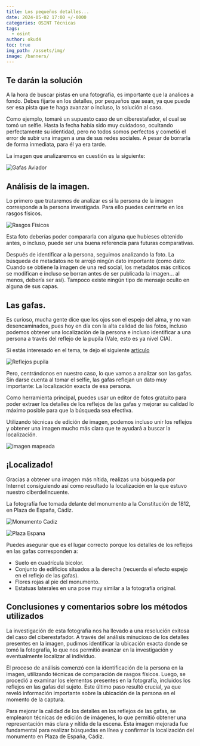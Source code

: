 ```yaml
---
title: Los pequeños detalles...
date: 2024-05-02 17:00 +/-0000
categories: OSINT Técnicas
tags:
  - osint
author: okud4
toc: true
img_path: /assets/img/
image: /banners/
---
```


## Te darán la solución

A la hora de buscar pistas en una fotografía, es importante que la analices a fondo. Debes fijarte en los detalles, por pequeños que sean, ya que puede ser esa pista que te haga avanzar o incluso, la solución al caso.

Como ejemplo, tomaré un supuesto caso de un ciberestafador, el cual se tomó un selfie. Hasta la fecha había sido muy cuidadoso, ocultando perfectamente su identidad, pero no todos somos perfectos y cometió el error de subir una imagen a una de sus redes sociales. A pesar de borrarla de forma inmediata, para él ya era tarde.

La imagen que analizaremos en cuestión es la siguiente:

![Gafas Aviador](capturas/fotosint/reflejo-gafas.jpg)


## Análisis de la imagen.

Lo primero que trataremos de analizar es si la persona de la imagen corresponde a la persona investigada. Para ello puedes centrarte en los rasgos físicos.

![Rasgos Físicos](capturas/fotosint/identificacion.png)

Esta foto deberías poder compararla con alguna que hubieses obtenido antes, o incluso, puede ser una buena referencia para futuras comparativas.

Después de identificar a la persona, seguimos analizando la foto. La búsqueda de metadatos no te arrojó ningún dato importante (como dato: Cuando se obtiene la imagen de una red social, los metadatos más críticos se modifican e incluso se borran antes de ser publicada la imagen... al menos, debería ser así). Tampoco existe ningún tipo de mensaje oculto en alguna de sus capas.

## Las gafas.

Es curioso, mucha gente dice que los ojos son el espejo del alma, y no van desencaminados, pues hoy en día con la alta calidad de las fotos, incluso podemos obtener una localización de la persona e incluso identificar a una persona a través del reflejo de la pupila (Vale, esto es ya nivel CIA).

Si estás interesado en el tema, te dejo el siguiente [articulo](https://journals.plos.org/plosone/article?id=10.1371/journal.pone.0083325)

![Reflejos pupila](capturas/fotosint/reflejo-detalle.jpg)

Pero, centrándonos en nuestro caso, lo que vamos a analizar son las gafas. Sin darse cuenta al tomar el selfie, las gafas reflejan un dato muy importante: La localización exacta de esa persona.

Como herramienta principal, puedes usar un editor de fotos gratuito para poder extraer los detalles de los reflejos de las gafas y mejorar su calidad lo máximo posible para que la búsqueda sea efectiva.

Utilizando técnicas de edición de imagen, podemos incluso unir los reflejos y obtener una imagen mucho más clara que te ayudará a buscar la localización.

![imagen mapeada](capturas/fotosint/monumento.jpg)

## ¡Localizado!

Gracias a obtener una imagen más nítida, realizas una búsqueda por Internet consiguiendo así como resultado la localización en la que estuvo nuestro ciberdelincuente.

La fotografía fue tomada delante del monumento a la Constitución de 1812, en Plaza de España, Cádiz.

![Monumento Cadiz](capturas/fotosint/cadiz.jpg)

![Plaza Espana](capturas/fotosint/plaza-espana.png)

Puedes asegurar que es el lugar correcto porque los detalles de los reflejos en las gafas corresponden a:

- Suelo en cuadrícula bicolor.
- Conjunto de edificios situados a la derecha (recuerda el efecto espejo en el reflejo de las gafas).
- Flores rojas al pie del monumento.
- Estatuas laterales en una pose muy similar a la fotografía original.


## Conclusiones y comentarios sobre los métodos utilizados

La investigación de esta fotografía nos ha llevado a una resolución exitosa del caso del ciberestafador. A través del análisis minucioso de los detalles presentes en la imagen, pudimos identificar la ubicación exacta donde se tomó la fotografía, lo que nos permitió avanzar en la investigación y eventualmente localizar al individuo.

El proceso de análisis comenzó con la identificación de la persona en la imagen, utilizando técnicas de comparación de rasgos físicos. Luego, se procedió a examinar los elementos presentes en la fotografía, incluidos los reflejos en las gafas del sujeto. Este último paso resultó crucial, ya que reveló información importante sobre la ubicación de la persona en el momento de la captura.

Para mejorar la calidad de los detalles en los reflejos de las gafas, se emplearon técnicas de edición de imágenes, lo que permitió obtener una representación más clara y nítida de la escena. Esta imagen mejorada fue fundamental para realizar búsquedas en línea y confirmar la localización del monumento en Plaza de España, Cádiz.
